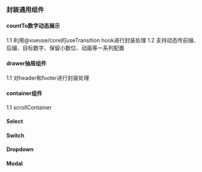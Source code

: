 <!--
 * @Date: 2024-03-28 09:31:23
 * @LastEditors: phil_litian
-->
### 封装通用组件

#### countTo数字动态展示
1.1 利用@vueuse/core的useTransition hook进行封装处理
1.2 支持动态传前缀、后缀、目标数字、保留小数位、动画等一系列配置


#### drawer抽屉组件
1.1 对header和footer进行封装处理


#### container组件 
1.1 scrollContainer

#### Select

#### Switch

#### Dropdown


#### Modal
